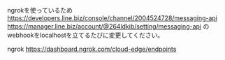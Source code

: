 ngrokを使っているため
https://developers.line.biz/console/channel/2004524728/messaging-api
https://manager.line.biz/account/@264ldkib/setting/messaging-api
のwebhookをlocalhostを立てるたびに変更してください。

ngrok
https://dashboard.ngrok.com/cloud-edge/endpoints
